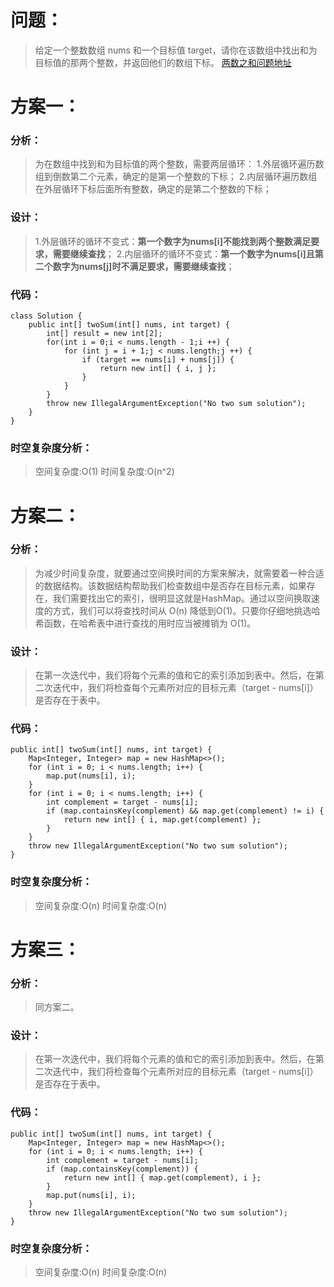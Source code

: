 # 问题：

>给定一个整数数组 nums 和一个目标值 target，请你在该数组中找出和为目标值的那两个整数，并返回他们的数组下标。
[两数之和问题地址](https://leetcode-cn.com/problems/two-sum/)

# 方案一：

### 分析：
>为在数组中找到和为目标值的两个整数，需要两层循环：
1.外层循环遍历数组到倒数第二个元素，确定的是第一个整数的下标；
2.内层循环遍历数组在外层循环下标后面所有整数，确定的是第二个整数的下标；

### 设计：
>1.外层循环的循环不变式：**第一个数字为nums[i]不能找到两个整数满足要求，需要继续查找**；
>2.内层循环的循环不变式：**第一个数字为nums[i]且第二个数字为nums[j]时不满足要求，需要继续查找**；


### 代码：
```
class Solution {
    public int[] twoSum(int[] nums, int target) {
        int[] result = new int[2];
        for(int i = 0;i < nums.length - 1;i ++) {
            for (int j = i + 1;j < nums.length;j ++) {
                if (target == nums[i] + nums[j]) {
                    return new int[] { i, j };      
                }
            }
        }
        throw new IllegalArgumentException("No two sum solution");   
    }
}
```

### 时空复杂度分析：
> 空间复杂度:O(1)
> 时间复杂度:O(n^2)

# 方案二：
### 分析：
>为减少时间复杂度，就要通过空间换时间的方案来解决，就需要着一种合适的数据结构。该数据结构帮助我们检查数组中是否存在目标元素，如果存在，我们需要找出它的索引，很明显这就是HashMap。通过以空间换取速度的方式，我们可以将查找时间从 O(n) 降低到O(1)。只要你仔细地挑选哈希函数，在哈希表中进行查找的用时应当被摊销为 O(1)。

### 设计：
>在第一次迭代中，我们将每个元素的值和它的索引添加到表中。然后，在第二次迭代中，我们将检查每个元素所对应的目标元素（target - nums[i]）是否存在于表中。


### 代码：
```
public int[] twoSum(int[] nums, int target) {
    Map<Integer, Integer> map = new HashMap<>();
    for (int i = 0; i < nums.length; i++) {
        map.put(nums[i], i);
    }
    for (int i = 0; i < nums.length; i++) {
        int complement = target - nums[i];
        if (map.containsKey(complement) && map.get(complement) != i) {
            return new int[] { i, map.get(complement) };
        }
    }
    throw new IllegalArgumentException("No two sum solution");
}
```
### 时空复杂度分析：
> 空间复杂度:O(n)
> 时间复杂度:O(n)

# 方案三：
### 分析：
>同方案二。

### 设计：
>在第一次迭代中，我们将每个元素的值和它的索引添加到表中。然后，在第二次迭代中，我们将检查每个元素所对应的目标元素（target - nums[i]）是否存在于表中。

### 代码：
```
public int[] twoSum(int[] nums, int target) {
    Map<Integer, Integer> map = new HashMap<>();
    for (int i = 0; i < nums.length; i++) {
        int complement = target - nums[i];
        if (map.containsKey(complement)) {
            return new int[] { map.get(complement), i };
        }
        map.put(nums[i], i);
    }
    throw new IllegalArgumentException("No two sum solution");
}
```
### 时空复杂度分析：
> 空间复杂度:O(n)
> 时间复杂度:O(n)
